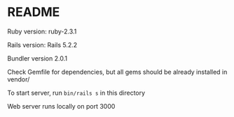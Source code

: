 # README

Ruby version:
	ruby-2.3.1

Rails version:
	Rails 5.2.2

Bundler version 2.0.1

Check Gemfile for dependencies, but all gems
should be already installed in vendor/

To start server, run `bin/rails s` in this directory

Web server runs locally on port 3000
